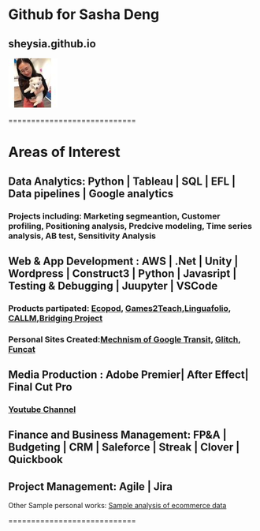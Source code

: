 # Github for Sasha Deng
## sheysia.github.io


![My logo](/images/profileimage.jpg)

============================

# Areas of Interest
## Data Analytics: Python | Tableau | SQL | EFL | Data pipelines | Google analytics
### Projects including: Marketing segmeantion, Customer profiling, Positioning analysis, Predcive modeling, Time series analysis, AB test, Sensitivity Analysis
## Web & App Development : AWS | .Net | Unity | Wordpress | Construct3 | Python | Javasript | Testing & Debugging | Juupyter | VSCode
### Products partipated: [Ecopod](https://casls.uoregon.edu/legacy-projects/student-programs/ecopod-place-based-language-learning/), [Games2Teach](https://games2teach.uoregon.edu/),[Linguafolio](https://linguafolio.uoregon.edu/), [CALLM](https://casls.uoregon.edu/legacy-projects/student-programs/chinese-online-modules/),[Bridging Project](https://casls.uoregon.edu/legacy-projects/student-programs/bridging-project/) 
### Personal Sites Created:[Mechnism of Google Transit](http://googletransit.2018.cctp506.georgetown.domains/), [Glitch](https://sasha-portfolio.glitch.me/), [Funcat](https://sashafinal-kishatty.glitch.me/)
## Media Production : Adobe Premier| After Effect| Final Cut Pro
### [Youtube Channel](https://www.youtube.com/channel/UCQha3lxuPVoDOJtA_k2nLBw)
## Finance and Business Management: FP&A | Budgeting | CRM | Saleforce | Streak | Clover | Quickbook
## Project Management: Agile | Jira 
Other Sample personal works:
[Sample analysis of ecommerce data](https://www.kaggle.com/code/sashadeng/pakistan-largest-ecommerce-dataset)

============================
